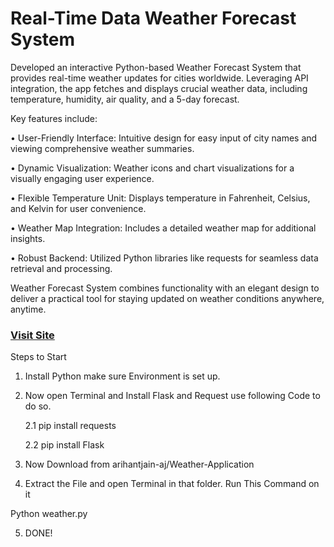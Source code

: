 # Real-Time Data Weather Forecast System































































































































































































































































Developed an interactive Python-based Weather Forecast System that provides real-time weather updates for cities worldwide. Leveraging API integration, the app fetches and displays crucial weather data, including temperature, humidity, air quality, and a 5-day forecast.<br>































































































































































































































































































































































































Key features include:<br>































































































































• User-Friendly Interface: Intuitive design for easy input of city names and viewing comprehensive weather summaries.<br>































































































































• Dynamic Visualization: Weather icons and chart visualizations for a visually engaging user experience.<br>































































































































• Flexible Temperature Unit: Displays temperature in Fahrenheit, Celsius, and Kelvin for user convenience.<br>































































































































• Weather Map Integration: Includes a detailed weather map for additional insights.<br>































































































































• Robust Backend: Utilized Python libraries like requests for seamless data retrieval and processing.<br>































































































































































































































































Weather Forecast System combines functionality with an elegant design to deliver a practical tool for staying updated on weather conditions anywhere, anytime.<br>































































































































































































































































### [Visit Site](https://arihantjain.pythonanywhere.com/)































































































































































































































































Steps to Start 































































































































1.	Install Python make sure Environment is set up.































































































































2.	Now open Terminal and Install Flask and Request use following Code to do so.































































































































   































































































































      2.1 pip install requests <br>































































































































      2.2 pip install Flask































































































































































































































































3.	 Now Download from arihantjain-aj/Weather-Application 































































































































4.	Extract the File and open Terminal in that folder. Run This Command on it 































































































































































































































































Python weather.py































































































































































































































































5.	DONE!

